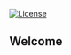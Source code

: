 [![License](https://img.shields.io/badge/License-Apache%202.0-blue.svg)](https://opensource.org/licenses/Apache-2.0)

## Welcome
